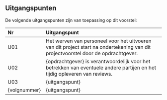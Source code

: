 ## Uitgangspunten

De volgende uitgangspunten zijn van toepassing op dit voorstel:

| Nr | Uitgangspunt |
|:-----|:----|
| U01 | Het werven van personeel voor het uitvoeren van dit project start na ondertekening van dit projectvoorstel door de opdrachtgever. |
| U02 | {opdrachtgever} is verantwoordelijk voor het betrekken van eventuele andere partijen en het tijdig opleveren van reviews. |
| U03 | {uitgangspunt} |
| {volgnummer} | {uitgangspunt} |

